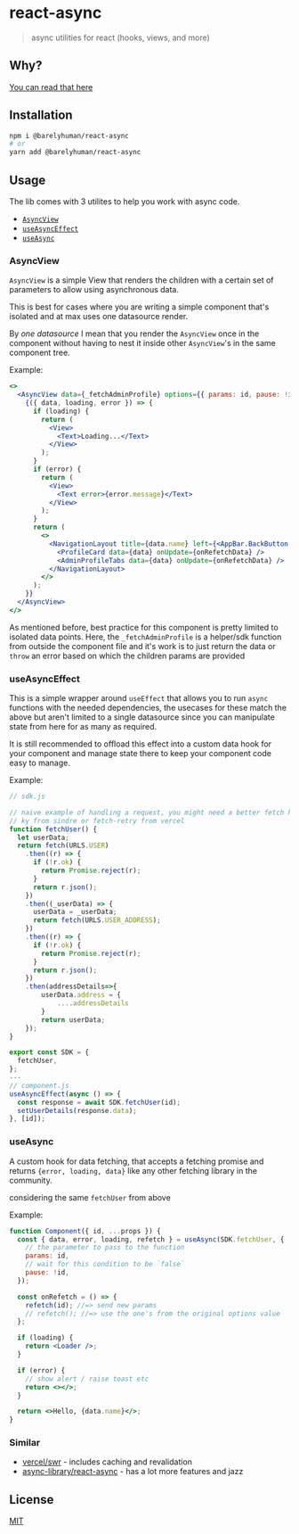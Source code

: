 # react-async

> async utilities for react (hooks, views, and more)

## Why?

[You can read that here](https://reaper.im/posts/working-with-async-code-in-react.html)

## Installation

```sh
npm i @barelyhuman/react-async
# or
yarn add @barelyhuman/react-async
```

## Usage

The lib comes with 3 utilites to help you work with async code.

- [`AsyncView`](#asyncview)
- [`useAsyncEffect`](#useasynceffect)
- [`useAsync`](#useasync)

### AsyncView

`AsyncView` is a simple View that renders the children with a certain set of parameters to allow using asynchronous data.

This is best for cases where you are writing a simple component that's isolated and at max uses one datasource render.

By _one datasource_ I mean that you render the `AsyncView` once in the component without having to nest it inside other `AsyncView`'s in the same component tree.

Example:

```jsx
<>
  <AsyncView data={_fetchAdminProfile} options={{ params: id, pause: !id }}>
    {({ data, loading, error }) => {
      if (loading) {
        return (
          <View>
            <Text>Loading...</Text>
          </View>
        );
      }
      if (error) {
        return (
          <View>
            <Text error>{error.message}</Text>
          </View>
        );
      }
      return (
        <>
          <NavigationLayout title={data.name} left={<AppBar.BackButton />}>
            <ProfileCard data={data} onUpdate={onRefetchData} />
            <AdminProfileTabs data={data} onUpdate={onRefetchData} />
          </NavigationLayout>
        </>
      );
    }}
  </AsyncView>
</>
```

As mentioned before, best practice for this component is pretty limited to isolated data points. Here, the `_fetchAdminProfile` is a helper/sdk function from outside the component file and it's work is to just return the data or `throw` an error based on which the children params are provided

### useAsyncEffect

This is a simple wrapper around `useEffect` that allows you to run `async` functions with the needed dependencies, the usecases for these match the above but aren't limited to a single datasource since you can manipulate state from here for as many as required.

It is still recommended to offload this effect into a custom data hook for your component and manage state there to keep your component code easy to manage.

Example:

```jsx
// sdk.js

// naive example of handling a request, you might need a better fetch handler like
// ky from sindre or fetch-retry from vercel
function fetchUser() {
  let userData;
  return fetch(URLS.USER)
    .then((r) => {
      if (!r.ok) {
        return Promise.reject(r);
      }
      return r.json();
    })
    .then((_userData) => {
      userData = _userData;
      return fetch(URLS.USER_ADDRESS);
    })
    .then((r) => {
      if (!r.ok) {
        return Promise.reject(r);
      }
      return r.json();
    })
    .then(addressDetails=>{
        userData.address = {
            ....addressDetails
        }
        return userData;
    });
}

export const SDK = {
  fetchUser,
};
---
// component.js
useAsyncEffect(async () => {
  const response = await SDK.fetchUser(id);
  setUserDetails(response.data);
}, [id]);
```

### useAsync

A custom hook for data fetching, that accepts a fetching promise and returns `{error, loading, data}` like any other fetching library in the community.

considering the same `fetchUser` from above

Example:

```jsx
function Component({ id, ...props }) {
  const { data, error, loading, refetch } = useAsync(SDK.fetchUser, {
    // the parameter to pass to the function
    params: id,
    // wait for this condition to be `false`
    pause: !id,
  });

  const onRefetch = () => {
    refetch(id); //=> send new params
    // refetch(); //=> use the one's from the original options value
  };

  if (loading) {
    return <Loader />;
  }

  if (error) {
    // show alert / raise toast etc
    return <></>;
  }

  return <>Hello, {data.name}</>;
}
```

### Similar

- [vercel/swr](https://github.com/vercel/swr) - includes caching and revalidation
- [async-library/react-async](https://github.com/async-library/react-async) - has a lot more features and jazz

## License

[MIT](LICENSE)

